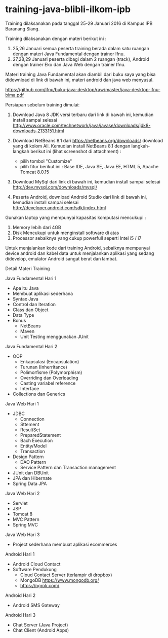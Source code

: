# training-java-blibli-ilkom-ipb

Training dilaksanakan pada tanggal 25-29 Januari 2016 di Kampus IPB Baranang Siang. 

Training dilaksanakan dengan materi berikut ini :

1. 25,26 Januari semua peserta training berada dalam satu ruangan dengan materi Java Fundamental dengan trainer Ifnu.
2. 27,28,29 Januari peserta dibagi dalam 2 ruangan (track), Android dengan trainer Eko dan Java Web dengan trainer Ifnu.

Materi training Java Fundamental akan diambil dari buku saya yang bisa didownload di link di bawah ini, materi android dan java web menyusul.

https://github.com/ifnu/buku-java-desktop/raw/master/java-desktop-ifnu-bima.pdf

Persiapan sebelum training dimulai:

1. Download Java 8 JDK versi terbaru dari link di bawah ini, kemudian install sampai selesai
http://www.oracle.com/technetwork/java/javase/downloads/jdk8-downloads-2133151.html

2. Download NetBeans 8.1 dari https://netbeans.org/downloads/ download yang di kolom All. Kemudian install NetBeans 8.1 dengan langkah-langkah berikut ini (lihat screenshot di attachment) :
    - pilih tombol "Customize" 
    - pilih fitur berikut ini : Base IDE, Java SE, Java EE, HTML 5, Apache Tomcat 8.0.15

3. Download MySql dari link di bawah ini, kemudian install sampai selesai
http://dev.mysql.com/downloads/mysql/

4. Peserta Android, download Android Studio dari link di bawah ini, kemudian install sampai selesai
http://developer.android.com/sdk/index.html

Gunakan laptop yang mempunyai kapasitas komputasi mencukupi :

1. Memory lebih dari 4GB
2. Disk Mencukupi untuk menginstall software di atas
3. Processor sebaiknya yang cukup powerfull seperti Intel i5 / i7

Untuk menjalankan kode dari training Android, sebaiknya mempunyai device android dan kabel data untuk menjalankan aplikasi yang sedang didevelop, emulator Android sangat berat dan lambat.

Detail Materi Training

Java Fundamental Hari 1
- Apa itu Java
- Membuat aplikasi sederhana
- Syntax Java
- Control dan Iteration
- Class dan Object
- Data Type
- Bonus
	- NetBeans
	- Maven
	- Unit Testing menggunakan JUnit


Java Fundamental Hari 2
- OOP
	- Enkapsulasi (Encapsulation)
	- Turunan (Inherritance)
	- Polimorfisme (Polymorphism)
	- Overriding dan Overloading
	- Casting variabel reference
	- Interface
- Collections dan Generics

Java Web Hari 1
- JDBC
	- Connection
	- Sttement
	- ResultSet
	- PreparedStatement
	- Bach Execution
	- Entity/Model
	- Transaction
- Design Pattern
	- DAO Pattern
	- Service Pattern dan Transaction management
- JUnit dan DBUnit	
- JPA dan Hibernate
- Spring Data JPA	

Java Web Hari 2
- Servlet
- JSP
- Tomcat 8
- MVC Pattern
- Spring MVC

Java Web Hari 3
- Project sederhana membuat aplikasi ecommerces

Android Hari 1
- Android Cloud Contact 
- Software Pendukung
	- Cloud Contact Server (terlampir di dropbox)
	- MongoDB https://www.mongodb.org/
	- https://ngrok.com/

Android Hari 2
- Android SMS Gateway

Android Hari 3 
- Chat Server (Java Project)
- Chat Client (Android Apps)